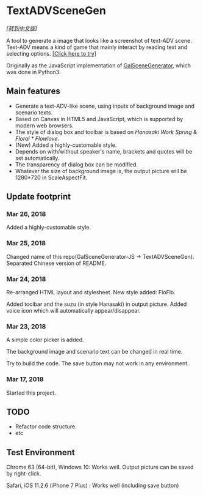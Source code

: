 # TextADVSceneGen
[*[转到中文版]*](https://github.com/HasukaPoi/TextADVSceneGen/blob/master/README-cn.md)

A tool to generate a image that looks like a screenshot of text-ADV scene. Text-ADV means a kind of game that mainly interact by reading text and selecting options.  [[Click here to try]](http://hasuka.top/TextADVSceneGen)

Originally as the JavaScript implementation of [GalSceneGenerator](https://github.com/HasukaPoi/GalSceneGenerator), which was done in Python3.

## Main features
- Generate a text-ADV-like scene, using inputs of background image and scenario texts.
- Based on Canvas in HTML5 and JavaScript, which is supported by modern web browsers.
- The style of dialog box and toolbar is based on *Hanasaki Work Spring* & *Floral \* Flowlove*.
- (New) Added a highly-customable style.
- Depends on with/without speaker's name, brackets and quotes will be set automatically.
- The transparency of dialog box can be modified.
- Whatever the size of background image is, the output picture will be 1280*720 in ScaleAspectFit.

## Update footprint
### Mar 26, 2018
Added a highly-customable style.

### Mar 25, 2018
Changed name of this repo(GalSceneGenerator-JS -> TextADVSceneGen). Separated Chinese version of README.

### Mar 24, 2018
Re-arranged HTML layout and stylesheet. New style added: FloFlo.

Added toolbar and the suzu (in style Hanasaki) in output picture. Added voice icon which will automatically appear/disappear.

### Mar 23, 2018
A simple color picker is added.

The background image and scenario text can be changed in real time.

Try to build the code. The save button may not work in any environment.

### Mar 17, 2018
Started this project.

## TODO
- Refactor code structure.
- etc

## Test Environment
Chrome 63 (64-bit), Windows 10: Works well. Output picture can be saved by right-click.

Safari, iOS 11.2.6 (iPhone 7 Plus) : Works well (including save button)
